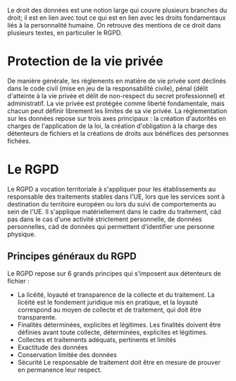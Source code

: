 Le droit des données est une notion large qui couvre plusieurs branches du droit; il est en lien avec tout ce qui est en lien avec les droits fondamentaux liés à la personnalité humaine. On retrouve des mentions de ce droit dans plusieurs textes, en particulier le RGPD.
# Protection de la vie privée
De manière générale, les règlements en matière de vie privée sont déclinés dans le code civil (mise en jeu de la responsabilité civile), pénal (délit d'atteinte à la vie privée et délit de non-respect du secret professionnel) et administratif. 
La vie privée est protégée comme liberté fondamentale, mais chacun peut définir librement les limites de sa vie privée.
La réglementation sur les données repose sur trois axes principaux : la création d'autorités en charges de l'application de la loi, la création d'obligation à la charge des détenteurs de fichiers et la créations de droits aux bénéfices des personnes fichées.
# Le RGPD
Le RGPD a vocation territoriale à s'appliquer pour les établissements au responsable des traitements stables dans l'UE, lors que les services sont à destination du territoire européen ou lors du suivi de comportements au sein de l'UE.
Il s'applique matériellement dans le cadre du traitement, càd pas dans le cas d'une activité strictement personnelle, de données personnelles, càd de données qui permettent d'identifier une personne physique.
## Principes généraux du RGPD
Le RGPD repose sur 6 grands principes qui s'imposent aux détenteurs de fichier : 
- La licéité, loyauté et transparence de la collecte et du traitement. La licéité est le fondement juridique mis en pratique, et la loyauté correspond au moyen de collecte et de traitement, qui doit être transparente.
- Finalités déterminées, explicites et légitimes. Les finalités doivent être définies avant toute collecte, déterminées, explicites et légitimes.
- Collectes et traitements adéquats, pertinents et limités
- Exactitude des données
- Conservation limitée des données
- Sécurité
Le responsable de traitement doit être en mesure de prouver en permanence leur respect.

